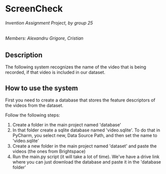 # ScreenCheck

###### Invention Assignment Project, by group 25

###### Members: Alexandru Grigore, Cristian

## Description

The following system recognizes the name of the video that is being recorded, if that video is included in our dataset.

## How to use the system

First you need to create a database that stores the feature descriptors of the videos from the dataset.

Follow the following steps:

1. Create a folder in the main project named 'database'
2. In that folder create a sqlite database named 'video.sqlite'. To do that in PyCharm, you select new, Data Source
   Path, and then set the name to 'video.sqlite'
3. Create a new folder in the main project named 'dataset' and paste the videos (the ones from Brightspace)
4. Run the main.py script (it will take a lot of time). We've have a drive link where you can just download the database and paste it in the 'database folder'





